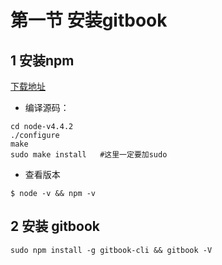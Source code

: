 # 第一节 安装gitbook

## 1 安装npm
[下载地址](https://nodejs.org/en/download/)

- 编译源码：

```shell
cd node-v4.4.2  
./configure
make
sudo make install   #这里一定要加sudo
```

- 查看版本

```shell
$ node -v && npm -v 

```
## 2 安装 gitbook

```shell
sudo npm install -g gitbook-cli && gitbook -V 
```
